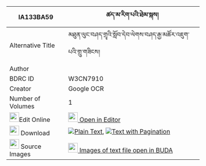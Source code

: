 |IA133BA59|ཚད་མ་རིག་པའི་ཐེམ་སྐས། 
| --- | --- 
|Alternative Title |མཐུན་ལུང་བཤད་གྲྭའི་སློབ་དེབ་ལེགས་བཤད་རྒྱ་མཚོར་འཇུག་པའི་གྲུ་གཟིངས།
|Author | 
|BDRC ID | W3CN7910
|Creator | Google OCR
|Number of Volumes| 1
|<img width="25" src="https://img.icons8.com/color/25/000000/edit-property.png">Edit Online| [<img width="25" src="https://avatars.githubusercontent.com/u/45091458?s=200&v=4"> Open in Editor](http://editor.openpecha.org/IA133BA59)
|<img width="25" src="https://img.icons8.com/fluent/48/000000/download-2.png"/>  Download | [![](https://img.icons8.com/color/20/000000/txt.png)Plain Text](https://github.com/Openpecha/IA133BA59/releases/download/v1/tsema_rigpa_i_temke_plain_IA133BA59.zip), [![](https://img.icons8.com/color/20/000000/txt.png)Text with Pagination](https://github.com/Openpecha/IA133BA59/releases/download/v1/tsema_rigpa_i_temke_pages_IA133BA59.zip)
|<img width="25" src="https://img.icons8.com/plasticine/100/000000/pictures-folder.png"/>  Source Images | [<img width="25" src="https://library.bdrc.io/icons/BUDA-small.svg"> Images of text file open in BUDA](https://library.bdrc.io/show/bdr:W3CN7910)